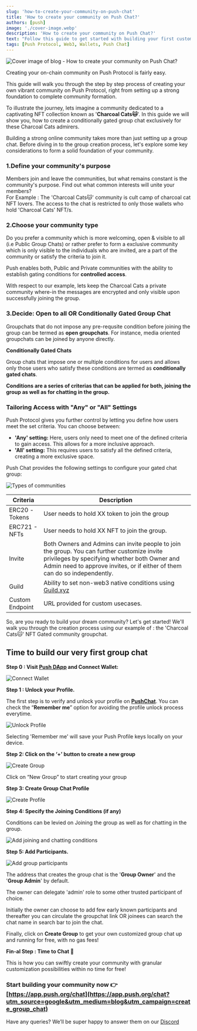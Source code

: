 ```yaml
---
slug: 'how-to-create-your-community-on-push-chat'
title: 'How to create your community on Push Chat?'
authors: [push]
image: './cover-image.webp'
description: 'How to create your community on Push Chat?'
text: "Follow this guide to get started with building your first customizale - on-chain community on Push Chat."
tags: [Push Protocol, Web3, Wallets, Push Chat]
---
```


![Cover image of blog - How to create your community on Push Chat?](./cover-image.webp)

<!--truncate-->

Creating your on-chain community on Push Protocol is fairly easy.

This guide will walk you through the step by step process of creating your own vibrant community on Push Protocol, right from setting up a strong foundation to complete community formation.

To illustrate the journey, lets imagine a community dedicated to a captivating NFT collection known as '**Charcoal Cats🐱**'. In this guide we will show you, how to create a conditionally gated group chat exclusively for these Charcoal Cats admirers.


Building a strong online community takes more than just setting up a group chat. 
Before diving in to the group creation process, let's explore some key considerations to form a solid foundation of your community.

### 1.Define your community's purpose 

Members join and leave the communities, but what remains constant is the community's  purpose.
Find out what common interests will unite your members?  
For Example : The 'Charcoal Cats🐱' community is cult camp of charcoal cat NFT lovers. The access to the chat is restricted to only those wallets who hold 'Charcoal Cats' NFT/s.

### 2.Choose your community type
    
Do you prefer a community which is more welcoming, open & visible to all (i.e Public Group Chats) or rather prefer to form a exclusive community which is only visible to the individuals who are invited, are a part of the community or satisfy the criteria to join it.
    
Push enables both, Public and Private communities with the ability to establish gating conditions for **controlled access**.

With respect to our  example, lets  keep the Charcoal Cats a private community where-in the messages are encrypted and only visible upon successfully joining the group.


### 3.Decide: Open to all OR Conditionally Gated Group Chat

Groupchats that do not impose any pre-requsite condition before joining the group can be termed as **open groupchats**.
For instance, media oriented groupchats can be joined by anyone directly.

**Conditionally Gated Chats**

Group chats that impose one or multiple conditions for users and allows only those users who satisfy these conditions are termed as **conditionally gated chats**.

**Conditions are a series of criterias that can be applied for both, joining the group as well as for chatting in the group.**

### Tailoring Access with "Any" or "All" Settings

Push Protocol gives you further control by letting you define how users meet the set criteria. You can choose between:

- **'Any' setting:** Here, users only need to meet one of the defined criteria to gain access. This allows for a more inclusive approach.
- **'All' setting:** This requires users to satisfy all the defined criteria, creating a more exclusive space.

Push Chat provides the following settings to configure your gated chat group:

<!-- type of communities -->
![Types of communities](./image1.webp)

| Criteria | Description |
| --- | --- |
| ERC20 -Tokens | User needs to hold XX token to join the group |
| ERC721 - NFTs | User needs to hold XX NFT to join the group. |
| Invite  | Both Owners and Admins can invite people to join the group. You can further customize invite privileges by specifying whether both Owner and Admin need to approve invites, or if either of them can do so independently. |
| Guild | Ability to set non-web3 native conditions using [Guild.xyz](https://guild.xyz/) |
| Custom Endpoint | URL provided for custom usecases. |


So, are you ready to build your dream community?  Let's get started!  We'll walk you through the creation process using our example of : the 'Charcoal Cats🐱' NFT Gated community groupchat.

## Time to build our very first group chat

**Step 0 : Visit [Push DApp](https://app.push.org/welcome?utm_source=google&utm_medium=blog&utm_campaign=create_group_chat) and Connect Wallet:**

<!-- step 0 screenshot -->
![Connect Wallet](./image2.webp)

**Step 1 : Unlock your Profile.**

The first step is to verify and unlock your profile on **[PushChat](https://app.push.org/chat?utm_source=google&utm_medium=blog&utm_campaign=create_group_chat)**.
You can check the “**Remember me**” option for avoiding the profile unlock process everytime.

![Unlock Profile](./image3.webp)
<!-- step 1 screenshot -->

Selecting 'Remember me' will save your Push Profile keys locally on your device. 


**Step 2: Click on the ‘+’ button to create a new group**

<!--  step 2 screenshot -->
![Create Group](./image4.webp)


Click on “New Group” to start creating your group

**Step 3: Create Group Chat Profile**

<!-- step 3 screenshot -->
![Create Profile](./image5.webp)

**Step 4: Specify the Joining Conditions (if any)**

Conditions can be levied on Joining the group as well as for chatting in the group.

<!-- step 4 screenshot -->
![Add joining and chatting conditions](image6.webp)

**Step 5: Add Participants.**

<!-- step 5 screenshot -->

![Add group participants](./image7.webp)

The address that creates the group chat is the '**Group Owner**' and the '**Group Admin**' by default.

The owner can delegate 'admin' role to some other trusted participant of choice.

Initially the owner can choose to add few early known participants and thereafter you can circulate the groupchat link OR joinees can search the chat name in search bar to join the chat.

Finally, click on **Create Group** to get your own customized group chat up and running for free, with no gas fees!


**Fin-al Step : Time to Chat 💬**

This is how you can swiftly create your community with granular customization possibilities within no time for free!

### Start building your community now 👉 [https://app.push.org/chat](https://app.push.org/chat?utm_source=google&utm_medium=blog&utm_campaign=create_group_chat)

Have any queries?
We’ll be super happy to answer them on our [Discord](https://discord.com/invite/pushprotocol)